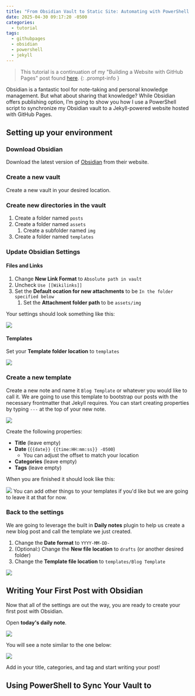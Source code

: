 ```yaml
---
title: "From Obsidian Vault to Static Site: Automating with PowerShell & Jekyll"
date: 2025-04-30 09:17:20 -0500
categories:
  - tutorial
tags:
  - githubpages
  - obsidian
  - powershell
  - jekyll
---
```

> This tutorial is a continuation of my "Building a Website with GitHub Pages" post found [here](https://www.dearing.dev/posts/Building-a-Website-with-GitHub-Pages/).
{: .prompt-info }

Obsidian is a fantastic tool for note-taking and personal knowledge management. But what about sharing that knowledge? While Obsidian offers publishing option, I’m going to show you how I use a PowerShell script to synchronize my Obsidian vault to a Jekyll-powered website hosted with GitHub Pages.

## Setting up your environment

### Download Obsidian

Download the latest version of [Obsidian](https://obsidian.md/) from their website.

### Create a new vault

Create a new vault in your desired location.

### Create new directories in the vault

1. Create a folder named `posts`
2. Create a folder named `assets`
	1. Create a subfolder named `img`
3. Create a folder named `templates`

### Update Obsidian Settings

#### Files and Links

1. Change **New Link Format** to `Absolute path in vault`
2. Uncheck `Use [[Wikilinks]]`
3. Set the **Default ocation for new attachments** to be `In the folder specified below`
	1. Set the **Attachment folder path** to be `assets/img`

Your settings should look something like this:

![](assets/img/Pasted%20image%2020250430110111.png)

#### Templates

Set your **Template folder location** to `templates`

![](assets/img/Pasted%20image%2020250430113149.png)

### Create a new template

Create a new note and name it `Blog Template` or whatever you would like to call it. We are going to use this template to bootstrap our posts with the necessary frontmatter that Jekyll requires. You can start creating properties by typing `---` at the top of your new note.

![](assets/img/Pasted%20image%2020250430114942.png)

Create the following properties:
- **Title** (leave empty)
- **Date** (`{{date}} {{time:HH:mm:ss}} -0500`)
	- You can adjust the offset to match your location
- **Categories** (leave empty)
- **Tags** (leave empty)

When you are finished it should look like this:

![](assets/img/Pasted%20image%2020250430115308.png)
You can add other things to your templates if you'd like but we are going to leave it at that for now.

### Back to the settings

We are going to leverage the built in **Daily notes** plugin to help us create a new blog post and call the template we just created.

1. Change the **Date format** to `YYYY-MM-DD-`
2. (Optional:) Change the **New file location** to `drafts` (or another desired folder)
3. Change the **Template file location** to `templates/Blog Template`

![](assets/img/Pasted%20image%2020250430115905.png)

## Writing Your First Post with Obsidian

Now that all of the settings are out the way, you are ready to create your first post with Obsidian.

Open **today's daily note**.

![](assets/img/Pasted%20image%2020250430121605.png)

You will see a note similar to the one below:

![](assets/img/Pasted%20image%2020250430121706.png)

Add in your title, categories,  and tag and start writing your post!

## Using PowerShell to Sync Your Vault to 

